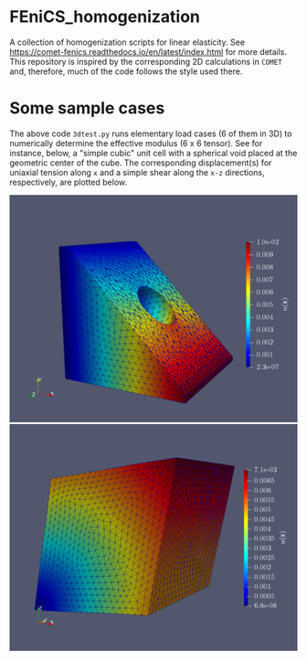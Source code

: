 # FEniCS_homogenization
A collection of homogenization scripts for linear elasticity. See https://comet-fenics.readthedocs.io/en/latest/index.html for more details. This repository is inspired by the corresponding 2D calculations in `COMET` and, therefore, much of the code follows the style used there. 


# Some sample cases
The above code `3dtest.py` runs elementary load cases (6 of them in 3D) to numerically determine the effective modulus (6 x 6 tensor). See for instance, below, a "simple cubic" unit cell with a spherical void placed at the geometric center of the cube. The corresponding displacement(s) for uniaxial tension along `x` and a simple shear along the `x-z` directions, respectively, are plotted below.  

![](/Images/xx_clipped.png?raw=true "Axial strain of 0.01") ![](/Images/xz_clipped.png?raw=true "Axial strain of 0.01")

